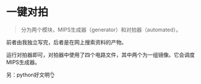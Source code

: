 # 一键对拍

> 分为两个模块，MIPS生成器（generator）和对拍器（automated）。

前者由我独立写完，后者是在网上搜索资料的产物。

运行对拍器即可，对拍器中使用了四个电路文件，其中两个为一组镜像。它会调度MIPS生成器。

另：python好文明👌